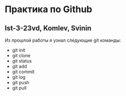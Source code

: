 # Практика по Github
## Ist-3-23vd, Komlev, Svinin
Из прошлой работы я узнал следующие git команды:
* git init
* git clone
* git status
* git add
* git commit
* git log
* git push
* git pull
